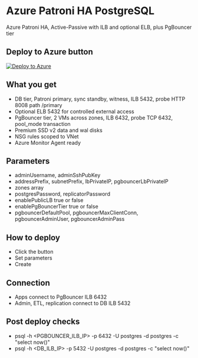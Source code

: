 # Azure Patroni HA PostgreSQL

Azure Patroni HA, Active-Passive with ILB and optional ELB, plus PgBouncer tier

## Deploy to Azure button

[![Deploy to Azure](https://aka.ms/deploytoazurebutton)](https://portal.azure.com/#create/Microsoft.Template/uri/https%3A%2F%2Fraw.githubusercontent.com%2Fgokhansalihyenigun%2Fazure-patroni-ha%2Fmain%2Fazuredeploy.json)

## What you get

- DB tier, Patroni primary, sync standby, witness, ILB 5432, probe HTTP 8008 path /primary
- Optional ELB 5432 for controlled external access
- PgBouncer tier, 2 VMs across zones, ILB 6432, probe TCP 6432, pool_mode transaction
- Premium SSD v2 data and wal disks
- NSG rules scoped to VNet
- Azure Monitor Agent ready

## Parameters

- adminUsername, adminSshPubKey
- addressPrefix, subnetPrefix, lbPrivateIP, pgbouncerLbPrivateIP
- zones array
- postgresPassword, replicatorPassword
- enablePublicLB true or false
- enablePgBouncerTier true or false
- pgbouncerDefaultPool, pgbouncerMaxClientConn, pgbouncerAdminUser, pgbouncerAdminPass

## How to deploy

- Click the button
- Set parameters
- Create

## Connection

- Apps connect to PgBouncer ILB 6432
- Admin, ETL, replication connect to DB ILB 5432

## Post deploy checks

- psql -h <PGBOUNCER_ILB_IP> -p 6432 -U postgres -d postgres -c "select now()"
- psql -h <DB_ILB_IP> -p 5432 -U postgres -d postgres -c "select now()"
